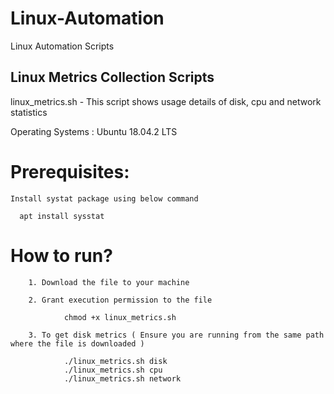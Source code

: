 # Linux-Automation
Linux Automation Scripts

Linux Metrics Collection Scripts
--------------------------------
linux_metrics.sh - This script shows usage details of disk, cpu and network statistics

Operating Systems : Ubuntu 18.04.2 LTS

# Prerequisites:
  
    Install systat package using below command
    
      apt install sysstat
    
# How to run?

		1. Download the file to your machine
		
		2. Grant execution permission to the file
		
				chmod +x linux_metrics.sh
			
		3. To get disk metrics ( Ensure you are running from the same path where the file is downloaded )
		
				./linux_metrics.sh disk
				./linux_metrics.sh cpu
				./linux_metrics.sh network
				
				
		



